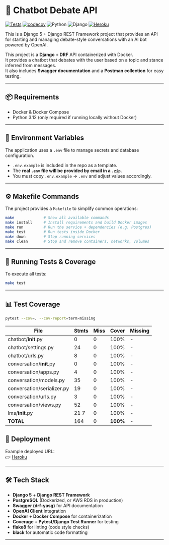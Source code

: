 # 🤖 Chatbot Debate API  

[![Tests](https://github.com/vherver/chatbot/actions/workflows/tests.yml/badge.svg?branch=main)](https://github.com/vherver/chatbot/actions/workflows/tests.yml)
[![codecov](https://codecov.io/gh/vherver/chatbot/branch/main/graph/badge.svg)](https://codecov.io/gh/vherver/chatbot)
![Python](https://img.shields.io/badge/python-3.12-blue.svg)
![Django](https://img.shields.io/badge/django-5.0-green.svg)
[![Heroku](https://img.shields.io/badge/deployed-Heroku-7056bf.svg)](https://chatbot-herver-4232679316c7.herokuapp.com/)


This is a Django 5 + Django REST Framework project that provides an API for starting and managing debate-style conversations with an AI bot powered by OpenAI.


This project is a **Django + DRF** API containerized with Docker.  
It provides a chatbot that debates with the user based on a topic and stance inferred from messages.  
It also includes **Swagger documentation** and a **Postman collection** for easy testing.

---

## 📦 Requirements
- Docker & Docker Compose  
- Python 3.12 (only required if running locally without Docker)  

---

## 🔑 Environment Variables

The application uses a `.env` file to manage secrets and database configuration.  

- `.env.example` is included in the repo as a template.  
- The **real `.env` file will be provided by email in a `.zip`**.  
- You must copy `.env.example` → `.env` and adjust values accordingly.  

---

## ⚙️ Makefile Commands

The project provides a `Makefile` to simplify common operations:

```bash
make             # Show all available commands
make install     # Install requirements and build Docker images
make run         # Run the service + dependencies (e.g. Postgres)
make test        # Run tests inside Docker
make down        # Stop running services
make clean       # Stop and remove containers, networks, volumes
```

---
## 🧪 Running Tests & Coverage

To execute all tests:

```bash
make test
```

---
## 📊 Test Coverage

```bash
pytest --cov=. --cov-report=term-missing
```

| File                         | Stmts | Miss | Cover | Missing |
|------------------------------|-------|------|-------|---------|
| chatbot/__init__.py          | 0     | 0    | 100%  | -       |
| chatbot/settings.py          | 24    | 0    | 100%  | -       |
| chatbot/urls.py              | 8     | 0    | 100%  | -       |
| conversation/__init__.py     | 0     | 0    | 100%  | -       |
| conversation/apps.py         | 4     | 0    | 100%  | -       |
| conversation/models.py       | 35    | 0    | 100%  | -       |
| conversation/serializer.py   | 19    | 0    | 100%  | -       |
| conversation/urls.py         | 3     | 0    | 100%  | -       |
| conversation/views.py        | 52    | 0    | 100%  | -       |
| lms/__init__.py              | 21 7  | 0    | 100%  | -       |
| **TOTAL**                    | 164   | 0    | **100%** | -   |

## 🚀 Deployment

Example deployed URL:  
👉 [Heroku](https://chatbot-herver-4232679316c7.herokuapp.com/)

---

## 🛠️ Tech Stack
- **Django 5** + **Django REST Framework**  
- **PostgreSQL** (Dockerized, or AWS RDS in production)  
- **Swagger (drf-yasg)** for API documentation  
- **OpenAI Client** integration  
- **Docker + Docker Compose** for containerization  
- **Coverage + Pytest/Django Test Runner** for testing
- **flake8** for linting (code style checks)  
- **black** for automatic code formatting  
---

